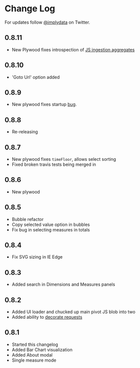 # Change Log

For updates follow [@implydata](https://twitter.com/implydata) on Twitter.

## 0.8.11

- New Plywood fixes introspection of [JS ingestion aggregates](https://groups.google.com/forum/#!topic/imply-user-group/lC68IA79hYg) 

## 0.8.10

- 'Goto Url' option added

## 0.8.9

- New plywood fixes startup [bug](https://github.com/implydata/pivot/issues/150).

## 0.8.8

- Re-releasing

## 0.8.7

- New plywood fixes `timeFloor`, allows select sorting
- Fixed broken travis tests being merged in 

## 0.8.6

- New plywood

## 0.8.5

- Bubble refactor
- Copy selected value option in bubbles
- Fix bug in selecting measures in totals

## 0.8.4

- Fix SVG sizing in IE Edge

## 0.8.3

- Added search in Dimensions and Measures panels

## 0.8.2

- Added UI loader and chucked up main pivot JS blob into two
- Added ability to [decorate requests](/docs/security.md)

## 0.8.1

- Started this changelog
- Added Bar Chart visualization
- Added About modal
- Single measure mode

